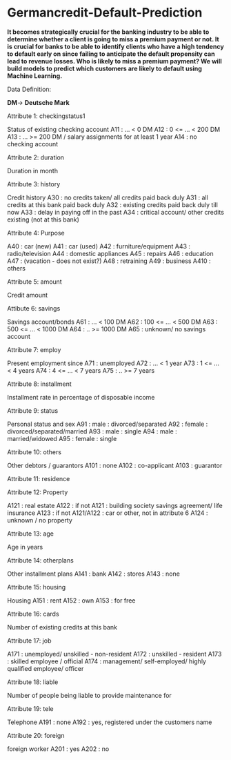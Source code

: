 # Germancredit-Default-Prediction
**It becomes strategically crucial for the banking industry to be able to determine whether a client is going to miss a premium payment or not. It is crucial for banks to be able to identify clients who have a high tendency to default early on since failing to anticipate the default propensity can lead to revenue losses. Who is likely to miss a premium payment? We will build models to predict which customers are likely to default using Machine Learning.**

Data Definition:

**DM**-> **Deutsche Mark**

Attribute 1: checkingstatus1

Status of existing checking account 
A11 : ... < 0 DM 
A12 : 0 <= ... < 200 DM 
A13 : ... >= 200 DM / salary assignments for at least 1 year 
A14 : no checking account

Attribute 2: duration

Duration in month

Attribute 3: history

Credit history 
A30 : no credits taken/ all credits paid back duly 
A31 : all credits at this bank paid back duly 
A32 : existing credits paid back duly till now 
A33 : delay in paying off in the past 
A34 : critical account/ other credits existing (not at this bank)

Attribute 4: Purpose

A40 : car (new) 
A41 : car (used) 
A42 : furniture/equipment 
A43 : radio/television 
A44 : domestic appliances 
A45 : repairs 
A46 : education 
A47 : (vacation - does not exist?) 
A48 : retraining 
A49 : business A410 : others

Attribute 5: amount

Credit amount

Attibute 6: savings

Savings account/bonds A61 : ... < 100 DM 
A62 : 100 <= ... < 500 DM 
A63 : 500 <= ... < 1000 DM 
A64 : .. >= 1000 DM 
A65 : unknown/ no savings account

Attribute 7: employ

Present employment since 
A71 : unemployed 
A72 : ... < 1 year 
A73 : 1 <= ... < 4 years 
A74 : 4 <= ... < 7 years 
A75 : .. >= 7 years

Attribute 8: installment

Installment rate in percentage of disposable income

Attribute 9: status

Personal status and sex 
A91 : male : divorced/separated 
A92 : female : divorced/separated/married 
A93 : male : single 
A94 : male : married/widowed 
A95 : female : single

Attribute 10: others

Other debtors / guarantors 
A101 : none 
A102 : co-applicant 
A103 : guarantor

Attribute 11: residence

Attribute 12: Property

A121 : real estate 
A122 : if not A121 : building society savings agreement/ life insurance 
A123 : if not A121/A122 : car or other, not in attribute 6 
A124 : unknown / no property

Attribute 13: age

Age in years

Attribute 14: otherplans

Other installment plans 
A141 : bank 
A142 : stores 
A143 : none

Attribute 15: housing

Housing 
A151 : rent 
A152 : own 
A153 : for free

Attribute 16: cards

Number of existing credits at this bank

Attribute 17: job

A171 : unemployed/ unskilled - non-resident 
A172 : unskilled - resident 
A173 : skilled employee / official 
A174 : management/ self-employed/ highly qualified employee/ officer

Attribute 18: liable

Number of people being liable to provide maintenance for

Attribute 19: tele

Telephone 
A191 : none 
A192 : yes, registered under the customers name

Attribute 20: foreign

foreign worker 
A201 : yes 
A202 : no
